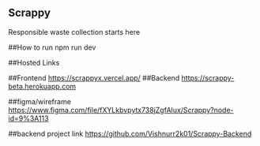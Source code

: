 ## Scrappy

Responsible waste collection starts here

##How to run
npm run dev

##Hosted Links

##Frontend
https://scrappyx.vercel.app/
##Backend
https://scrappy-beta.herokuapp.com


##figma/wireframe
https://www.figma.com/file/fXYLkbvpytx738jZgfAlux/Scrappy?node-id=9%3A113

##backend project link
https://github.com/Vishnurr2k01/Scrappy-Backend

